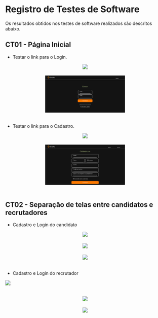 # Registro de Testes de Software

Os resultados obtidos nos testes de software realizados são descritos abaixo.

## CT01 - Página Inicial

- Testar o link para o Login.
<div align="center">
<img src="img/Teste-página inicial.png" width="50%"><br><br>
  </div>
 <div align="center">
<img src="img/Teste-Login.jpg" width="50%"><br><br>
  </div>

- Testar o link para o Cadastro.
<div align="center">
<img src="img/Teste-página inicial2.png" width="50%"><br><br>
  </div>
 <div align="center">
<img src="img/Teste-Cadastro.jpg" width="50%"><br><br>
  </div>
  
  ## CT02 - Separação de telas entre candidatos e recrutadores
  
  - Cadastro e Login do candidato
  <div align="center">
<img src="img/" width="50%"><br><br>
  </div>
    <div align="center">
<img src="img/" width="50%"><br><br>
  </div>
 <div align="center">
<img src="img/" width="50%"><br><br>
  </div>

  - Cadastro e Login do recrutador
    <div align="center">
<img src="img/" width="50%"><br><br>
  </div>
    <div align="center">
<img src="img/" width="50%"><br><br>
  </div>
 <div align="center">
<img src="img/" width="50%"><br><br>
  </div>




